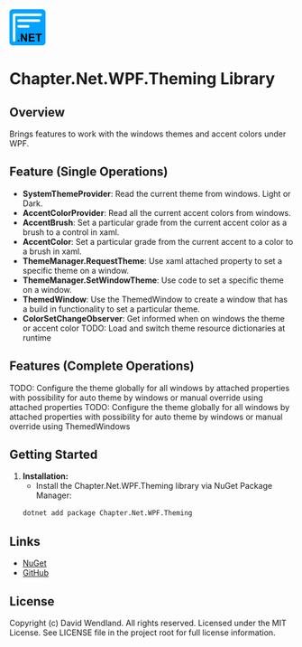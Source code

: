 <img src="https://raw.githubusercontent.com/dwndland/Chapter.Net.WPF.Theming/master/Icon.png" alt="logo" width="64"/>

# Chapter.Net.WPF.Theming Library

## Overview
Brings features to work with the windows themes and accent colors under WPF.

## Feature (Single Operations)
- **SystemThemeProvider**: Read the current theme from windows. Light or Dark.
- **AccentColorProvider**: Read all the current accent colors from windows.
- **AccentBrush**: Set a particular grade from the current accent color as a brush to a control in xaml.
- **AccentColor**: Set a particular grade from the current accent to a color to a brush in xaml.
- **ThemeManager.RequestTheme**: Use xaml attached property to set a specific theme on a window.
- **ThemeManager.SetWindowTheme**: Use code to set a specific theme on a window.
- **ThemedWindow**: Use the ThemedWindow to create a window that has a build in functionality to set a particular theme.
- **ColorSetChangeObserver**: Get informed when on windows the theme or accent color
TODO: Load and switch theme resource dictionaries at runtime

## Features (Complete Operations)
TODO: Configure the theme globally for all windows by attached properties with possibility for auto theme by windows or manual override using attached properties
TODO: Configure the theme globally for all windows by attached properties with possibility for auto theme by windows or manual override using ThemedWindows

## Getting Started

1. **Installation:**
    - Install the Chapter.Net.WPF.Theming library via NuGet Package Manager:
    ```bash
    dotnet add package Chapter.Net.WPF.Theming
    ```

## Links
* [NuGet](https://www.nuget.org/packages/Chapter.Net.WPF.Theming)
* [GitHub](https://github.com/dwndland/Chapter.Net.WPF.Theming)

## License
Copyright (c) David Wendland. All rights reserved.
Licensed under the MIT License. See LICENSE file in the project root for full license information.
